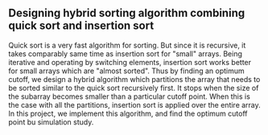 ## Designing hybrid sorting algorithm combining quick sort and insertion sort

Quick sort is a very fast algorithm for sorting. But since it is recursive, it takes comparably same time as insertion sort for "small" arrays. Being iterative and operating by switching elements, insertion sort works better for small arrays which are "almost sorted". Thus by finding an optimum cutoff, we design a hybrid algorithm which partitions the array that needs to be sorted  similar to the quick sort recursively first. It stops when the size of the subarray becomes smaller than a particular cutoff point. When this is the case with all the partitions, insertion sort is applied over the entire array. In this project, we implement this algorithm, and find the optimum cutoff point bu simulation study.
